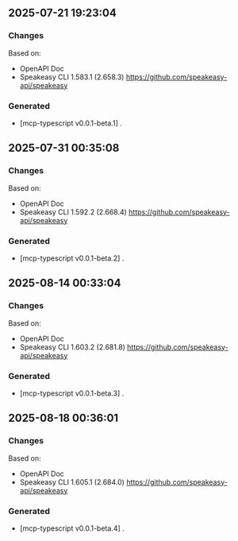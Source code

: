 

## 2025-07-21 19:23:04
### Changes
Based on:
- OpenAPI Doc  
- Speakeasy CLI 1.583.1 (2.658.3) https://github.com/speakeasy-api/speakeasy
### Generated
- [mcp-typescript v0.0.1-beta.1] .

## 2025-07-31 00:35:08
### Changes
Based on:
- OpenAPI Doc  
- Speakeasy CLI 1.592.2 (2.668.4) https://github.com/speakeasy-api/speakeasy
### Generated
- [mcp-typescript v0.0.1-beta.2] .

## 2025-08-14 00:33:04
### Changes
Based on:
- OpenAPI Doc  
- Speakeasy CLI 1.603.2 (2.681.8) https://github.com/speakeasy-api/speakeasy
### Generated
- [mcp-typescript v0.0.1-beta.3] .

## 2025-08-18 00:36:01
### Changes
Based on:
- OpenAPI Doc  
- Speakeasy CLI 1.605.1 (2.684.0) https://github.com/speakeasy-api/speakeasy
### Generated
- [mcp-typescript v0.0.1-beta.4] .